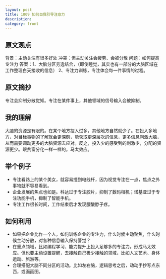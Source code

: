 ```yaml
---
layout: post
title: 1009 如何自我引导注意力
description: 
category: front
---
```


## 原文观点
背景：主动关注有很多好处
冲突：但主动关注会疲劳、会被分散
问题：如何提高专注力
答案：1、大脑分区劳逸结合，（即使睡觉，其实也有一部分的大脑区域在工作整理白天接收的信息）
     2、专注力训练，专注体会每一件事情的过程。

## 原文摘抄
专注会抑制分散觉知。专注在某件事上，其他领域的信号输入会被抑制。

## 我的理解
大脑的资源是有限的。在某个地方投入过多，其他地方自然就少了。在投入多地方，对目标事物的了解就会更深刻，能获取更深层次的信息，更多信息刺激大脑，从而需要调动更多的大脑资源去应对。反之，投入少的感受到的刺激少，分配的资源更少。跟贫富分化一样一样的，马太效应。

## 举个例子
- 专注看路上的某个美女，就容易撞到电线杆，因为视觉专注在一点，焦点之外事物就不容易看到。
- 企业发展的焦点也如是。科达过于专注胶片，抑制了数码相机；诺基亚过于专注功能手机，抑制了智能手机。
- 专注工作很长时间，工作结束后才发现腰酸脖子疼。

## 如何利用
- 如果把企业比作一个人，如何训练企业的专注力，什么时候主动聚焦，什么时候主动分散，对各种信息输入保持警觉？
- 在重点领域，比如编程学习、能力提升上投入足够多的专注力，形成马太效应。但也要主动设置提醒，去接触自己极少接触的领域，比如人文艺术、身体运动、旅游等。
- 合理搭配大脑不同分区的活动。比如左右脑，逻辑思考之后，动动手抄写点东西，或画画图。